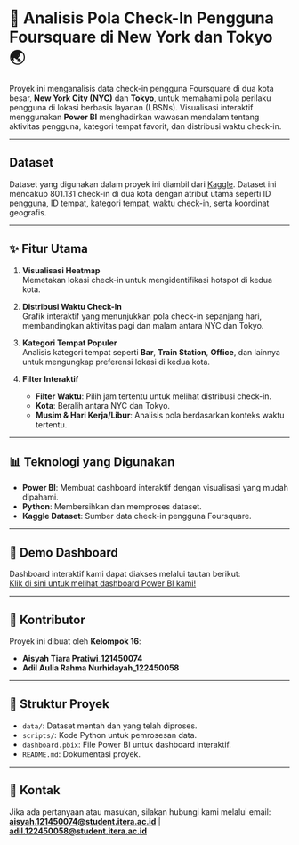 # 🌆 Analisis Pola Check-In Pengguna Foursquare di New York dan Tokyo 🌏

Proyek ini menganalisis data check-in pengguna Foursquare di dua kota besar, **New York City (NYC)** dan **Tokyo**, untuk memahami pola perilaku pengguna di lokasi berbasis layanan (LBSNs). Visualisasi interaktif menggunakan **Power BI** menghadirkan wawasan mendalam tentang aktivitas pengguna, kategori tempat favorit, dan distribusi waktu check-in.

---

## Dataset
Dataset yang digunakan dalam proyek ini diambil dari [Kaggle](https://www.kaggle.com/datasets/chetanism/foursquare-nyc-and-tokyo-checkin-dataset/data). Dataset ini mencakup 801.131 check-in di dua kota dengan atribut utama seperti ID pengguna, ID tempat, kategori tempat, waktu check-in, serta koordinat geografis.

---

## ✨ Fitur Utama

1. **Visualisasi Heatmap**  
   Memetakan lokasi check-in untuk mengidentifikasi hotspot di kedua kota.  
   
2. **Distribusi Waktu Check-In**  
   Grafik interaktif yang menunjukkan pola check-in sepanjang hari, membandingkan aktivitas pagi dan malam antara NYC dan Tokyo.  
   
3. **Kategori Tempat Populer**  
   Analisis kategori tempat seperti **Bar**, **Train Station**, **Office**, dan lainnya untuk mengungkap preferensi lokasi di kedua kota.  
   
4. **Filter Interaktif**  
   - **Filter Waktu**: Pilih jam tertentu untuk melihat distribusi check-in.  
   - **Kota**: Beralih antara NYC dan Tokyo.  
   - **Musim & Hari Kerja/Libur**: Analisis pola berdasarkan konteks waktu tertentu.  

---

## 📊 Teknologi yang Digunakan

- **Power BI**: Membuat dashboard interaktif dengan visualisasi yang mudah dipahami.  
- **Python**: Membersihkan dan memproses dataset.  
- **Kaggle Dataset**: Sumber data check-in pengguna Foursquare.
  
---

## 🚀 Demo Dashboard

Dashboard interaktif kami dapat diakses melalui tautan berikut:  
[Klik di sini untuk melihat dashboard Power BI kami!](https://bit.ly/dashboard_kelompok16)

---

## 🤝 Kontributor

Proyek ini dibuat oleh **Kelompok 16**:  
- **Aisyah Tiara Pratiwi_121450074**  
- **Adil Aulia Rahma Nurhidayah_122450058**  

---

## 📂 Struktur Proyek

- `data/`: Dataset mentah dan yang telah diproses.  
- `scripts/`: Kode Python untuk pemrosesan data.  
- `dashboard.pbix`: File Power BI untuk dashboard interaktif.  
- `README.md`: Dokumentasi proyek.  

---

## 📩 Kontak

Jika ada pertanyaan atau masukan, silakan hubungi kami melalui email:  
**aisyah.121450074@student.itera.ac.id** | **adil.122450058@student.itera.ac.id**

